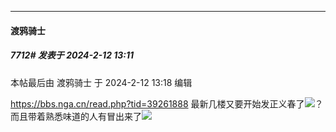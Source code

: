 
*****

####  渡鸦骑士  
##### 7712#       发表于 2024-2-12 13:11

 本帖最后由 渡鸦骑士 于 2024-2-12 13:18 编辑 

https://bbs.nga.cn/read.php?tid=39261888
最新几楼又要开始发正义春了<img src="https://static.saraba1st.com/image/smiley/face2017/066.png" referrerpolicy="no-referrer">？
而且带着熟悉味道的人有冒出来了<img src="https://static.saraba1st.com/image/smiley/face2017/051.png" referrerpolicy="no-referrer">

